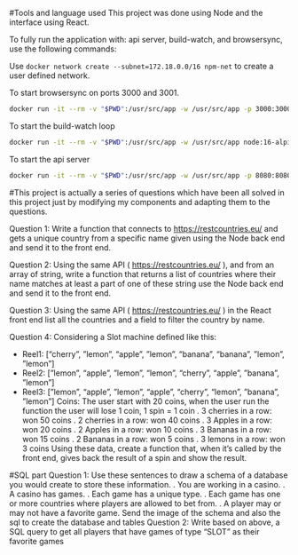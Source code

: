 #Tools and language used
This project was done using Node and the interface using React.

To fully run the application with: api server, build-watch, and browsersync, use the following commands:

Use `docker network create --subnet=172.18.0.0/16 npm-net` to create a user defined network.

To start browsersync on ports 3000 and 3001.
```bash
docker run -it --rm -v "$PWD":/usr/src/app -w /usr/src/app -p 3000:3000 -p 3001:3001 --net npm-net node:16-alpine npm run dev:livereload
```

To start the build-watch loop
```bash
docker run -it --rm -v "$PWD":/usr/src/app -w /usr/src/app node:16-alpine npm run dev:build-watch
```

To start the api server
```bash
docker run -it --rm -v "$PWD":/usr/src/app -w /usr/src/app -p 8080:8080 --net npm-net --ip 172.18.0.8 node:16-alpine npm run start
```


#This project is actually a series of questions which have been all solved in this project just by modifying my components and adapting them to the questions.

Question 1:
Write a function that connects to https://restcountries.eu/ and gets a unique country from a
specific name given using the Node back end and send it to the front end.

Question 2:
Using the same API ( https://restcountries.eu/ ), and from an array of string, write a function
that returns a list of countries where their name matches at least a part of one of these string
use the Node back end and send it to the front end.

Question 3:
Using the same API ( https://restcountries.eu/ ) in the React front end list all the countries
and a field to filter the country by name.

Question 4:
Considering a Slot machine defined like this:
- Reel1: [“cherry”, ”lemon”, “apple”, ”lemon”, “banana”, “banana”, ”lemon”, ”lemon”]
- Reel2: [”lemon”, “apple”, ”lemon”, “lemon”, “cherry”, “apple”, ”banana”, ”lemon”]
- Reel3: [”lemon”, “apple”, ”lemon”, “apple”, “cherry”, “lemon”, ”banana”, ”lemon”]
Coins:
The user start with 20 coins, when the user run the function the user will lose 1 coin,
1 spin = 1 coin
. 3 cherries in a row: won 50 coins
. 2 cherries in a row: won 40 coins
. 3 Apples in a row: won 20 coins
. 2 Apples in a row: won 10 coins
. 3 Bananas in a row: won 15 coins
. 2 Bananas in a row: won 5 coins
. 3 lemons in a row: won 3 coins
Using these data, create a function that, when it’s called by the front end, gives back the
result of a spin and show the result.

#SQL part
Question 1:
Use these sentences to draw a schema of a database you would create to store these
information.
. You are working in a casino.
. A casino has games.
. Each game has a unique type.
. Each game has one or more countries where players are allowed to bet from.
. A player may or may not have a favorite game.
Send the image of the schema and also the sql to create the database and tables
Question 2:
Write based on above, a SQL query to get all players that have games of type “SLOT” as
their favorite games

